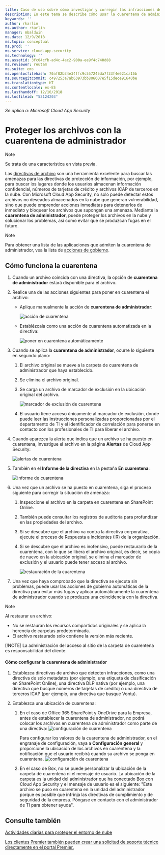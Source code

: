 ```yaml
---
title: Caso de uso sobre cómo investigar y corregir las infracciones de archivo mediante la cuarentena de administrador | Microsoft Docs
description: En este tema se describe cómo usar la cuarentena de administrador para controlar las infracciones de datos.
keywords: ''
author: rkarlin
ms.author: rkarlin
manager: mbaldwin
ms.date: 12/9/2018
ms.topic: conceptual
ms.prod: ''
ms.service: cloud-app-security
ms.technology: ''
ms.assetid: 3fc04cfb-ad4c-4ac2-980a-ee9f4c740d88
ms.reviewer: reutam
ms.suite: ems
ms.openlocfilehash: 70af82b34e34ffc9c557245da7f33f4e621ca15b
ms.sourcegitcommit: c497253a7ab63973bb806607e5f15dece91640be
ms.translationtype: HT
ms.contentlocale: es-ES
ms.lasthandoff: 12/10/2018
ms.locfileid: "53124203"
---
```

*Se aplica a: Microsoft Cloud App Security*


# <a name="protecting-your-files-with-admin-quarantine"></a>Proteger los archivos con la cuarentena de administrador

> [!NOTE]
> Se trata de una característica en vista previa.

Las [directivas de archivo](data-protection-policies.md) son una herramienta excelente para buscar las amenazas para las directivas de protección de información, por ejemplo, para buscar los lugares donde los usuarios almacenan información confidencial, números de tarjetas de crédito y archivos ICAP de terceros en la nube. Con Microsoft Cloud App Security, no solo puede detectar estos archivos no deseados almacenados en la nube que generan vulnerabilidad, sino que puede emprender acciones inmediatas para detenerlos de inmediato y bloquear los archivos que supongan una amenaza. Mediante la **cuarentena de administrador**, puede proteger los archivos en la nube y solucionar los problemas, así como evitar que se produzcan fugas en el futuro. 

>[!NOTE] 
> Para obtener una lista de las aplicaciones que admiten la cuarentena de administrador, vea la lista de [acciones de gobierno](governance-actions.md).
 
## <a name="how-quarantine-works"></a>Cómo funciona la cuarentena 

1. Cuando un archivo coincida con una directiva, la opción de **cuarentena de administrador** estará disponible para el archivo.

2. Realice una de las acciones siguientes para poner en cuarentena el archivo:
   - Aplique manualmente la acción de **cuarentena de administrador**:
     
     ![acción de cuarentena](./media/quarantine-action.png)

   - Establézcala como una acción de cuarentena automatizada en la directiva: 

     ![poner en cuarentena automáticamente](./media/quarantine-automated.png)

3. Cuando se aplica la **cuarentena de administrador**, ocurre lo siguiente en segundo plano:

   1. El archivo original se mueve a la carpeta de cuarentena de administrador que haya establecido.
   2. Se elimina el archivo original.
   3. Se carga un archivo de marcador de exclusión en la ubicación original del archivo.
      
      ![marcador de exclusión de cuarentena](./media/quarantine-tombstone.png)
      
   4. El usuario tiene acceso únicamente al marcador de exclusión, donde puede leer las instrucciones personalizadas proporcionadas por el departamento de TI y el identificador de correlación para ponerse en contacto con los profesionales de TI para liberar el archivo.

4. Cuando aparezca la alerta que indica que un archivo se ha puesto en cuarentena, investigue el archivo en la página **Alertas** de Cloud App Security:
   
   ![alertas de cuarentena](./media/quarantine-alerts.png)
   
5. También en el **Informe de la directiva** en la pestaña **En cuarentena**:
   
   ![informe de cuarentena](./media/quarantine-report.png)
    
6. Una vez que un archivo se ha puesto en cuarentena, siga el proceso siguiente para corregir la situación de amenaza:
    
    1. Inspeccione el archivo en la carpeta en cuarentena en SharePoint Online.
    2. También puede consultar los registros de auditoría para profundizar en las propiedades del archivo.
    3. Si se descubre que el archivo va contra la directiva corporativa, ejecute el proceso de Respuesta a incidentes (IR) de la organización.
    4. Si se descubre que el archivo es inofensivo, puede restaurarlo de la cuarentena, con lo que se libera el archivo original, es decir, se copia de nuevo en la ubicación original, se elimina el marcador de exclusión y el usuario puede tener acceso al archivo.
       
       ![restauración de la cuarentena](./media/quarantine-restore.png)
       
7. Una vez que haya comprobado que la directiva se ejecuta sin problemas, puede usar las acciones de gobierno automáticas de la directiva para evitar más fugas y aplicar automáticamente la cuarentena de administrador cuando se produzca una coincidencia con la directiva.

> [!NOTE]
> Al restaurar un archivo:
> - No se restauran los recursos compartidos originales y se aplica la herencia de carpetas predeterminada.
> - El archivo restaurado solo contiene la versión más reciente.
> 
> 
> [!NOTE]
> La administración del acceso al sitio de la carpeta de cuarentena es responsabilidad del cliente.

#### <a name="how-to-set-up-admin-quarantine"></a>Cómo configurar la cuarentena de administrador

1. Establezca directivas de archivo que detecten infracciones, como una directiva de solo metadatos (por ejemplo, una etiqueta de clasificación en SharePoint Online), una directiva DLP nativa (por ejemplo, una directiva que busque números de tarjetas de crédito) o una directiva de terceros ICAP (por ejemplo, una directiva que busque Vontu).

2. Establezca una ubicación de cuarentena:
   1. En el caso de Office 365 SharePoint y OneDrive para la Empresa, antes de establecer la cuarentena de administrador, no podrá colocar los archivos en cuarentena de administrador como parte de una directiva: ![configuración de cuarentena](./media/quarantine-warning.png)

      Para configurar los valores de la cuarentena de administrador, en el engranaje de configuración, vaya a **Configuración general** y proporcione la ubicación de los archivos en cuarentena y la notificación que el usuario recibirá cuando su archivo se ponga en cuarentena. 
      ![configuración de cuarentena](./media/quarantine-settings.png)

   2. En el caso de Box, no se puede personalizar la ubicación de la carpeta de cuarentena ni el mensaje de usuario. La ubicación de la carpeta es la unidad del administrador que ha conectado Box con Cloud App Security y el mensaje de usuario es el siguiente: "Este archivo se puso en cuarentena en la unidad del administrador porque es posible que infrinja las directivas de cumplimiento y de seguridad de la empresa. Póngase en contacto con el administrador de TI para obtener ayuda".



## <a name="see-also"></a>Consulte también  
[Actividades diarias para proteger el entorno de nube](daily-activities-to-protect-your-cloud-environment.md)   

[Los clientes Premier también pueden crear una solicitud de soporte técnico directamente en el portal Premier.](https://premier.microsoft.com/)  
  
  
